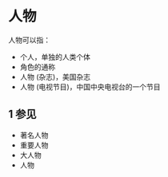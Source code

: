# 人物



人物可以指：

* 个人，单独的人类个体
* 角色的通称
* 人物 (杂志)，美国杂志
* 人物 (电视节目)，中国中央电视台的一个节目



## 1 参见

* 著名人物
* 重要人物
* 大人物
* 人物



